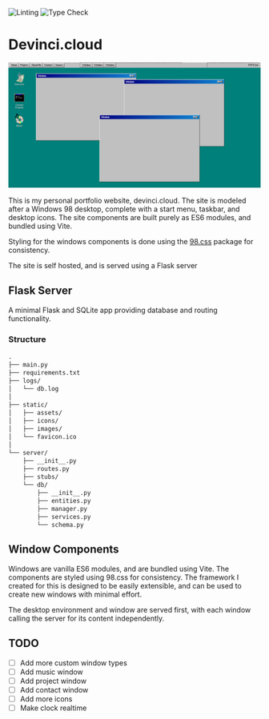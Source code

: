 ![Linting](https://github.com/sudoDeVinci/devinci.cloud/actions/workflows/linting.yml/badge.svg?branch=main)
![Type Check](https://github.com/sudoDeVinci/devinci.cloud/actions/workflows/typecheck.yml/badge.svg?branch=main)

# Devinci.cloud
![Current Visual](/public/images/screenshot.png)

This is my personal portfolio website, devinci.cloud. The site is modeled after a Windows 98 desktop, complete with a start menu, taskbar, and desktop icons. The site components are built purely as ES6 modules, and bundled using Vite.

Styling for the windows components is done using the [98.css](https://jdan.github.io/98.css/) package for consistency. 

The site is self hosted, and is served using a Flask server

## Flask Server

A minimal Flask and SQLite  app providing database and routing functionality.

### Structure
```
.
├── main.py
├── requirements.txt
├── logs/
│   └── db.log
│
├── static/
│   ├── assets/
│   ├── icons/
│   ├── images/
│   └── favicon.ico
│
└── server/ 
    ├── __init__.py
    ├── routes.py
    ├── stubs/
    └── db/
        ├── __init__.py
        ├── entities.py 
        ├── manager.py
        ├── services.py
        └── schema.py
```

## Window Components

Windows are vanilla ES6 modules, and are bundled using Vite. The components are styled using 98.css for consistency. The framework I created for this is designed to be easily extensible, and can be used to create new windows with minimal effort. 

The desktop environment and window are served first, with each window calling the server for its content independently. 

## TODO
- [ ] Add more custom window types
- [ ] Add music window
- [ ] Add project window
- [ ] Add contact window 
- [ ] Add more icons
- [ ] Make clock realtime